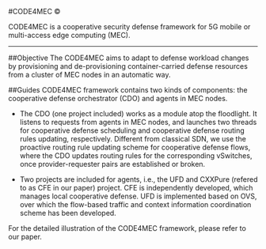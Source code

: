 #CODE4MEC &copy;

CODE4MEC is a cooperative security defense framework for 5G mobile or multi-access edge computing (MEC).
***
##Objective
The CODE4MEC aims to adapt to defense workload changes by provisioning and de-provisioning container-carried defense resources from a cluster of MEC nodes in an automatic way.

##Guides
CODE4MEC framework contains two kinds of components: the cooperative defense orchestrator (CDO) and agents in MEC nodes. 

* The CDO (one project included) works as a module  atop the floodlight. It listens to requests from agents in MEC nodes, and launches two threads for cooperative defense scheduling and cooperative defense routing rules updating, respectively. Different from classical SDN, we use the proactive routing rule updating scheme for cooperative defense flows, where the CDO updates routing rules for the corresponding vSwitches, once provider-requester pairs are established or broken. 

* Two projects are included for agents, i.e., the UFD and CXXPure (refered to as CFE in our paper) project. CFE is independently developed, which manages local cooperative defense. UFD is implemented based on OVS, over which the flow-based traffic and context information coordination scheme has been developed. 

For the detailed illustration of the CODE4MEC framework, please refer to our paper.



